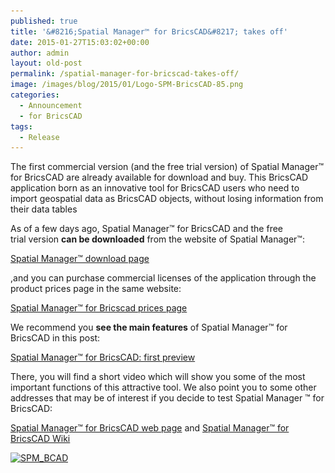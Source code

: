 ```yaml
---
published: true
title: '&#8216;Spatial Manager™ for BricsCAD&#8217; takes off'
date: 2015-01-27T15:03:02+00:00
author: admin
layout: old-post
permalink: /spatial-manager-for-bricscad-takes-off/
image: /images/blog/2015/01/Logo-SPM-BricsCAD-85.png
categories:
  - Announcement
  - for BricsCAD
tags:
  - Release
---
```

The first commercial version (and the free trial version) of Spatial Manager™ for BricsCAD are already available for download and buy. This BricsCAD application born as an innovative tool for BricsCAD users who need to import geospatial data as BricsCAD objects, without losing information from their data tables<!--more-->

As of a few days ago, Spatial Manager™ for BricsCAD and the free trial version **can be downloaded** from the website of Spatial Manager™:

<a title="Spatial Manager™ download page" href="http://www.spatialmanager.com/downloads/" target="_blank" rel="nofollow">Spatial Manager™ download page</a>

,and you can purchase commercial licenses of the application through the product prices page in the same website:

<a title="Spatial Manager™ for BricsCAD prices page" href="http://www.spatialmanager.com/spm-forbricscad-prices/" target="_blank" rel="nofollow">Spatial Manager™ for Bricscad prices page</a>

We recommend you **see the main features** of Spatial Manager™ for BricsCAD in this post:

<a title="Spatial Manager™ for BricsCAD: first preview" href="http://www.spatialmanager.com/spatial-manager-for-bricscad-first-preview/" target="_blank" rel="nofollow">Spatial Manager™ for BricsCAD: first preview</a>

There, you will find a short video which will show you some of the most important functions of this attractive tool. We also point you to some other addresses that may be of interest if you decide to test Spatial Manager ™ for BricsCAD:

<a title="Spatial Manager™ for BricsCAD web page" href="http://www.spatialmanager.com/spm-forbricscad/" target="_blank" rel="nofollow">Spatial Manager™ for BricsCAD web page</a> and <a title="Spatial Manager™ for BricsCAD Wiki" href="http://wiki.spatialmanager.com/index.php/Spatial_Manager%E2%84%A2_for_BricsCAD" target="_blank" rel="nofollow">Spatial Manager™ for BricsCAD Wiki</a>

<a href="/images/blog/2014/12/SPM_BCAD.png" target="_blank" rel="nofollow"><img src="/images/blog/2014/12/SPM_BCAD-1024x576.png" alt="SPM_BCAD" width="625" height="351" srcset="/images/blog/2014/12/SPM_BCAD-1024x576.png 1024w, /images/blog/2014/12/SPM_BCAD-300x168.png 300w, /images/blog/2014/12/SPM_BCAD-624x351.png 624w, /images/blog/2014/12/SPM_BCAD.png 1280w" sizes="(max-width: 625px) 100vw, 625px" /></a>